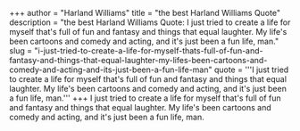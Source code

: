 +++
author = "Harland Williams"
title = "the best Harland Williams Quote"
description = "the best Harland Williams Quote: I just tried to create a life for myself that's full of fun and fantasy and things that equal laughter. My life's been cartoons and comedy and acting, and it's just been a fun life, man."
slug = "i-just-tried-to-create-a-life-for-myself-thats-full-of-fun-and-fantasy-and-things-that-equal-laughter-my-lifes-been-cartoons-and-comedy-and-acting-and-its-just-been-a-fun-life-man"
quote = '''I just tried to create a life for myself that's full of fun and fantasy and things that equal laughter. My life's been cartoons and comedy and acting, and it's just been a fun life, man.'''
+++
I just tried to create a life for myself that's full of fun and fantasy and things that equal laughter. My life's been cartoons and comedy and acting, and it's just been a fun life, man.
